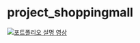 # project_shoppingmall

<a href="https://www.youtube.com/watch?v=YourVideoID" target="_blank">
    <img src="https://img.youtube.com/vi/dvROwZE9FsQ/0.jpg" alt="포트폴리오 설명 영상">
</a>
